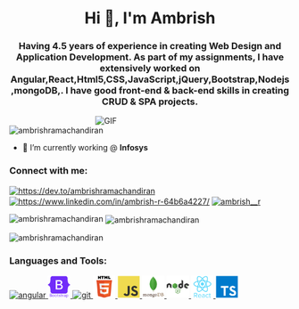 <h1 align="center">Hi 👋, I'm Ambrish</h1>
<h3 align="center">Having 4.5 years of experience in creating Web Design and Application Development. As part of my assignments, I have extensively worked on Angular,React,Html5,CSS,JavaScript,jQuery,Bootstrap,Nodejs,mongoDB,. I have good front-end & back-end skills in creating CRUD & SPA projects.</h3>
<img align="right" alt="GIF" src="https://user-images.githubusercontent.com/75851313/151668395-5591532b-28da-46a6-9476-7c9694bcb60e.gif" width="350"/>

<p align="left"> <img src="https://komarev.com/ghpvc/?username=ambrishramachandiran&label=Profile%20views&color=0e75b6&style=flat" alt="ambrishramachandiran" /> </p>


- 🔭 I’m currently working @ **Infosys**

<h3 align="left">Connect with me:</h3>
<p align="left">
<a href="https://dev.to/https://dev.to/ambrishramachandiran" target="blank"><img align="center" src="https://raw.githubusercontent.com/rahuldkjain/github-profile-readme-generator/master/src/images/icons/Social/devto.svg" alt="https://dev.to/ambrishramachandiran" height="30" width="40" /></a>
<a href="https://linkedin.com/in/https://www.linkedin.com/in/ambrish-r-64b6a4227/" target="blank"><img align="center" src="https://raw.githubusercontent.com/rahuldkjain/github-profile-readme-generator/master/src/images/icons/Social/linked-in-alt.svg" alt="https://www.linkedin.com/in/ambrish-r-64b6a4227/" height="30" width="40" /></a>
<a href="https://instagram.com/ambrish__r" target="blank"><img align="center" src="https://raw.githubusercontent.com/rahuldkjain/github-profile-readme-generator/master/src/images/icons/Social/instagram.svg" alt="ambrish__r" height="30" width="40" /></a>
</p>

<p><img align="left" src="https://github-readme-stats.vercel.app/api/top-langs?username=ambrishramachandiran&show_icons=true&locale=en&layout=compact" alt="ambrishramachandiran" /></p>

<p>&nbsp;<img align="center" src="https://github-readme-stats.vercel.app/api?username=ambrishramachandiran&show_icons=true&locale=en" alt="ambrishramachandiran" /></p>

<p><img align="center" src="https://github-readme-streak-stats.herokuapp.com/?user=ambrishramachandiran&" alt="ambrishramachandiran" /></p>

<h3 align="left">Languages and Tools:</h3>
<p align="left"> <a href="https://angular.io" target="_blank" rel="noreferrer"> <img src="https://angular.io/assets/images/logos/angular/angular.svg" alt="angular" width="40" height="40"/> </a> <a href="https://getbootstrap.com" target="_blank" rel="noreferrer"> <img src="https://raw.githubusercontent.com/devicons/devicon/master/icons/bootstrap/bootstrap-plain-wordmark.svg" alt="bootstrap" width="40" height="40"/> </a> <a href="https://git-scm.com/" target="_blank" rel="noreferrer"> <img src="https://www.vectorlogo.zone/logos/git-scm/git-scm-icon.svg" alt="git" width="40" height="40"/> </a> <a href="https://www.w3.org/html/" target="_blank" rel="noreferrer"> <img src="https://raw.githubusercontent.com/devicons/devicon/master/icons/html5/html5-original-wordmark.svg" alt="html5" width="40" height="40"/> </a> <a href="https://developer.mozilla.org/en-US/docs/Web/JavaScript" target="_blank" rel="noreferrer"> <img src="https://raw.githubusercontent.com/devicons/devicon/master/icons/javascript/javascript-original.svg" alt="javascript" width="40" height="40"/> </a> <a href="https://www.mongodb.com/" target="_blank" rel="noreferrer"> <img src="https://raw.githubusercontent.com/devicons/devicon/master/icons/mongodb/mongodb-original-wordmark.svg" alt="mongodb" width="40" height="40"/> </a> <a href="https://nodejs.org" target="_blank" rel="noreferrer"> <img src="https://raw.githubusercontent.com/devicons/devicon/master/icons/nodejs/nodejs-original-wordmark.svg" alt="nodejs" width="40" height="40"/> </a> <a href="https://reactjs.org/" target="_blank" rel="noreferrer"> <img src="https://raw.githubusercontent.com/devicons/devicon/master/icons/react/react-original-wordmark.svg" alt="react" width="40" height="40"/> </a> <a href="https://www.typescriptlang.org/" target="_blank" rel="noreferrer"> <img src="https://raw.githubusercontent.com/devicons/devicon/master/icons/typescript/typescript-original.svg" alt="typescript" width="40" height="40"/> </a> </p>
